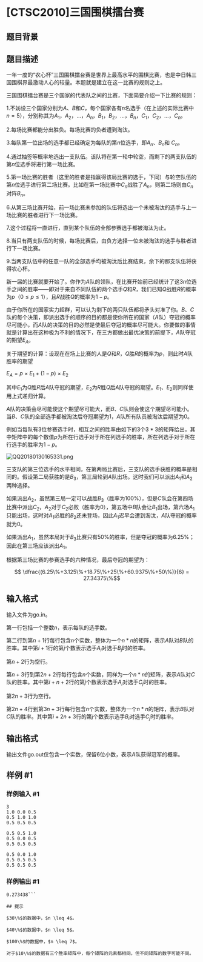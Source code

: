 # [CTSC2010]三国围棋擂台赛

## 题目背景



## 题目描述

一年一度的“农心杯”三国围棋擂台赛是世界上最高水平的围棋比赛，也是中日韩三国围棋界最激动人心的较量。本题就是建立在这一比赛的规则之上。

三国围棋擂台赛是三个国家的代表队之间的比赛，下面简要介绍一下比赛的规则：

1.不妨设三个国家分别为$A$、$B$和$C$，每个国家各有$n$名选手（在上述的实际比赛中$n = 5$），分别称其为$A_1$，$A_2$，…，$A_n$，$B_1$，$B_2$，…，$B_n$，$C_1$，$C_2$，…，$C_n$。

2.每场比赛都能分出胜负。每场比赛的负者遭到淘汰。

3.每队第一位出场的选手都已经确定为每队的第$n$位选手，即$A_n$、$B_n$和 $C_n$。

4.通过抽签等概率地选出一支队伍。该队将在第一轮中轮空，而剩下的两支队伍的第$n$位选手将进行第一场比赛。

5.第一场比赛的胜者（这里的胜者是指赢得该局比赛的选手，下同）与轮空队伍的第$n$位选手进行第二场比赛。比如在第一场比赛中$C_n$战胜了$A_n$，则第二场则由$C_n$对阵$B_n$。

6.从第三场比赛开始，前一场比赛未参加的队伍将选出一个未被淘汰的选手与上一场比赛的胜者进行下一场比赛。

7.这个过程将一直进行，直到某个队伍的全部参赛选手都被淘汰为止。

8.当只有两支队伍的时候，每场比赛后，由负方选择一位未被淘汰的选手与胜者进行下一场比赛。

9.当两支队伍中的任意一队的全部选手均被淘汰后比赛结束，余下的那支队伍将获得农心杯。

新一届的比赛就要开始了。你作为$A$队的领队，在比赛开始前已经统计了这$3n$位选手之间的胜率——即对于来自不同队伍的两个选手$Q$和$R$，我们已知$Q$战胜$R$的概率为$p$（$0 \leq p \leq 1$），且$R$战胜$Q$的概率为$1-p$。

由于你所在的国家实力超群，可以认为剩下的两只队伍都将矛头对准了你。$B$、$C$队的每个决策，即派出选手的顺序的目的都是使你所在的国家（$A$队）夺冠的概率尽可能小，而$A$队的决策的目的必然是使最后夺冠的概率尽可能大。你要做的事情就是计算出在这种极为不利的情况下，在三方都做出最优决策的前提下，$A$队夺冠的期望$E_A$。

关于期望的计算：设现在在场上比赛的人是$Q$和$R$，$Q$胜$R$的概率为$p$，则此时$A$队胜率的期望

$E_A = p$ × $E_1 + (1 - p)$ × $E_2$

其中$E_1$为$Q$胜$R$后$A$队夺冠的期望，$E_2$为$R$胜$Q$后$A$队夺冠的期望。$E_1$、$E_2$则同样使用上式递归计算。

$A$队的决策会尽可能使这个期望尽可能大，而$B$、$C$队则会使这个期望尽可能小。当$B$、$C$队的全部选手都被淘汰后夺冠期望为$1$，$A$队所有队员被淘汰后期望为$0$。

例如当每队有$3$位参赛选手时，相互之间的胜率由如下的$3$个$3*3$的矩阵给出，其中矩阵中的每个数值$p$为所在行选手对于所在列选手的胜率，所在列选手对于所在行选手的胜率为$1-p$。

![QQ20180130165331.png](https://www.z4a.net/images/2018/01/30/QQ20180130165331.png)

三支队的第三位选手的水平相同，在第两局比赛后，三支队的选手获胜的概率是相同的。假设第二局获胜的是$B_3$，第三局轮到$A$队出场。这时我们可以派出$A_1$和$A_2$两种选择。

如果派出$A_2$，虽然第三局一定可以战胜$B_3$（胜率为$100 \%$），但是$C$队会在第四场比赛中派出$C_2$，$A_2$对于$C_2$必败（胜率为$0$），第五场中$B$队会让$B_1$出场，第六场$A_1$只能出场，这时对$A_1$必胜的$B_2$还未登场，因此$A_1$迟早会遭到淘汰，$A$队夺冠的概率就为$0$。

如果派出$A_1$，虽然本局对于$B_3$比赛只有$50 \%$的胜率，但是夺冠的概率为$6.25 \%$；因此在第三场应该派出$A_1$。

根据第三场比赛的参赛选手的六种情况，最后夺冠的期望为：

$$ \dfrac{(6.25\%+3.125\%+18.75\%+25\%+60.9375\%+50\%)}{6} = 27.34375\%$$


## 输入格式

输入文件为go.in。

第一行包括一个整数$n$，表示每队的选手数。

第二行到第$n + 1$行每行包含$n$个实数，整体为一个$n*n$的矩阵，表示$A$队对$B$队的胜率。其中第$i + 1$行的第$j$个数表示选手$A_i$对选手$B_j$时的胜率。

第$n + 2$行为空行。

第$n + 3$行到第$2n + 2$行每行包含$n$个实数，同样为一个$n*n$的矩阵，表示$A$队对$C$队的胜率。其中第$i + n + 2$行的第$j$个数表示选手$A_i$对选手$C_j$时的胜率。

第$2n + 3$行为空行。

第$2n + 4$行到第$3n + 3$行每行包含$n$个实数，整体为一个$n*n$的矩阵，表示$B$队对$C$队的胜率。其中第$i + 2n + 3$行的第$j$个数表示选手$B_i$对选手$C_j$时的胜率。


## 输出格式

输出文件go.out仅包含一个实数，保留$6$位小数，表示$A$队获得冠军的概率。


## 样例 #1

### 样例输入 #1
```
3
1.0 0.0 0.5
0.5 1.0 1.0
0.5 0.5 0.5

0.5 0.5 1.0
0.5 0.0 0.5
0.5 0.5 0.5

0.5 0.0 1.0
0.5 0.5 0.5
0.5 0.5 0.5 
```

### 样例输出 #1

```
0.273438```

## 提示

$30\%$的数据中，$n \leq 4$。

$40\%$的数据中，$n \leq 5$。

$100\%$的数据中，$n \leq 7$。

对于$10\%$的数据有三个胜率矩阵中，每个矩阵的元素都相同，但不同矩阵的数字可能不同。

